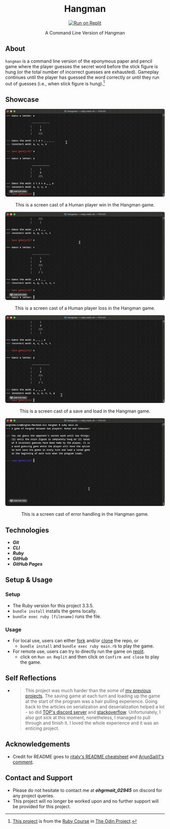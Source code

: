 <div align="center">
  <h1>Hangman</h1>

  [![Run on Replit](https://replit.com/badge?caption=Run%20on%20Replit)](https://replit.com/@ohgrmait/hangman?v=1)

  A Command Line Version of Hangman
</div>

## About
`hangman` is a command line version of the eponymous paper and pencil game where the player guesses the secret word before the stick figure is hung (or the total number of incorrect guesses are exhausted). Gameplay continues until the player has guessed the word correctly or until they run out of guesses (i.e., when stick figure is hung).[^1]

[^1]: [This project](https://www.theodinproject.com/lessons/ruby-hangman) is from the [Ruby Course](https://www.theodinproject.com/paths/full-stack-ruby-on-rails/courses/ruby) in [The Odin Project](https://www.theodinproject.com/about).

## Showcase
<div align="center">
  <img src="./img/demo/demo-part1.gif" alt="Screen cast of Hangman">
  <p></p>
  <p>This is a screen cast of a Human player win in the Hangman game.</p>

  <img src="./img/demo/demo-part2.gif" alt="Screen cast of Hangman">
  <p></p>
  <p>This is a screen cast of a Human player loss in the Hangman game.</p>

  <img src="./img/demo/demo-part3.gif" alt="Screen cast of Hangman">
  <p></p>
  <p>This is a screen cast of a save and load in the Hangman game.</p>

  <img src="./img/demo/demo-part4.gif" alt="Screen cast of Hangman">
  <p></p>
  <p>This is a screen cast of error handling in the Hangman game.</p>
</div>

## Technologies
- ***Git***
- ***CLI***
- ***Ruby***
- ***GitHub***
- ***GitHub Pages***

## Setup & Usage

### Setup
- The Ruby version for this project 3.3.5.
- `bundle install` installs the gems locally.
- `bundle exec ruby [filename]` runs the file.

### Usage
- For local use, users can either [fork](https://docs.github.com/en/pull-requests/collaborating-with-pull-requests/working-with-forks/fork-a-repo) and/or [clone](https://docs.github.com/en/repositories/creating-and-managing-repositories/cloning-a-repository) the repo, or
  - `bundle install` and `bundle exec ruby main.rb` to play the game.
- For remote use, users can try to directly run the game on [replit](https://replit.com/).
  - click on `Run on Replit` and then click on `Confirm and close` to play the game.

## Self Reflections
- > This project was much harder than the some of [my previous projects](https://github.com/ohgrmait?tab=repositories). The saving game at each turn and loading up the game at the start of the program was a hair pulling experience. Going back to the articles on serialization and deserialization helped a lot - so did [TOP's discord server](https://discord.gg/fbFCkYabZB) and [stackoverflow](https://stackoverflow.com/). Unfortunately, I also got sick at this moment, nonetheless, I managed to pull through and finish it. I loved the whole experience and it was an enticing project.

## Acknowledgements
- Credit for README goes to [ritaly's README cheatsheet](https://github.com/ritaly/README-cheatsheet) and [ArjunSaili1's comment](https://github.com/TheOdinProject/curriculum/discussions/25472#discussioncomment-5889343).

## Contact and Support
- Please do not hesitate to contact me at ***ohgrmait_02945*** on discord for any project queries.
- This project will no longer be worked upon and no further support will be provided for this project.